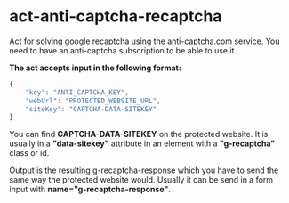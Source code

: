 # act-anti-captcha-recaptcha

Act for solving google recaptcha using the anti-captcha.com service.
You need to have an anti-captcha subscription to be able to use it.

__The act accepts input in the following format:__
```javascript
{ 
    "key": "ANTI_CAPTCHA_KEY",
    "webUrl": "PROTECTED_WEBSITE_URL",
    "siteKey": "CAPTCHA-DATA-SITEKEY"
}
```

You can find __CAPTCHA-DATA-SITEKEY__ on the protected website.
It is usually in a __"data-sitekey"__ attribute in an element with a __"g-recaptcha"__ class or id.

Output is the resulting g-recaptcha-response which you have to send the same way the protected website would. Usually it can be send in a form input with __name="g-recaptcha-response"__.
